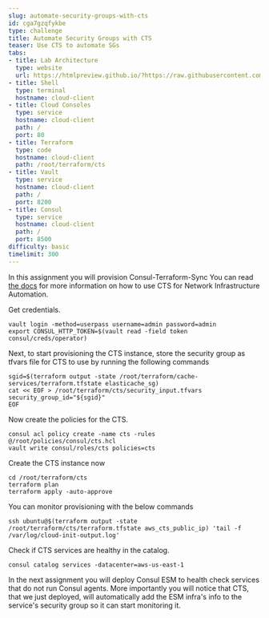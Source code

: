 ```yaml
---
slug: automate-security-groups-with-cts
id: cga7gzqfykbe
type: challenge
title: Automate Security Groups with CTS
teaser: Use CTS to automate SGs
tabs:
- title: Lab Architecture
  type: website
  url: https://htmlpreview.github.io/?https://raw.githubusercontent.com/hashicorp/field-workshops-consul/blob/master/instruqt-tracks/multi-cloud-service-networking-with-consul/assets/diagrams/diagrams.html
- title: Shell
  type: terminal
  hostname: cloud-client
- title: Cloud Consoles
  type: service
  hostname: cloud-client
  path: /
  port: 80
- title: Terraform
  type: code
  hostname: cloud-client
  path: /root/terraform/cts
- title: Vault
  type: service
  hostname: cloud-client
  path: /
  port: 8200
- title: Consul
  type: service
  hostname: cloud-client
  path: /
  port: 8500
difficulty: basic
timelimit: 300
---
```

  In this assignment you will provision  Consul-Terraform-Sync
  You can read [the docs](https://www.consul.io/docs/nia) for more information on how to use CTS for Network Infrastructure Automation. <br>

  Get credentials. <br>

  ```
  vault login -method=userpass username=admin password=admin
  export CONSUL_HTTP_TOKEN=$(vault read -field token consul/creds/operator)
  ```

  Next, to start provisioning the CTS instance, store the security group as tfvars file for CTS to use by running the following commands <br>

  ```
  sgid=$(terraform output -state /root/terraform/cache-services/terraform.tfstate elasticache_sg)
  cat << EOF > /root/terraform/cts/security_input.tfvars
  security_group_id="${sgid}"
  EOF
  ```

  Now create the policies for the CTS. <br>

  ```
  consul acl policy create -name cts -rules @/root/policies/consul/cts.hcl
  vault write consul/roles/cts policies=cts
  ```

  Create the CTS instance now <br>

  ```
  cd /root/terraform/cts
  terraform plan
  terraform apply -auto-approve
  ```

  You can monitor provisioning with the below commands <br>

  ```
  ssh ubuntu@$(terraform output -state /root/terraform/cts/terraform.tfstate aws_cts_public_ip) 'tail -f /var/log/cloud-init-output.log'
  ```
  Check if CTS services are healthy in the catalog. <br>

  ```
  consul catalog services -datacenter=aws-us-east-1
  ```

  In the next assignment you will deploy Consul ESM to health check services that do not run Consul agents. More importantly you will notice that CTS, that we just deployed, will automatically add the ESM infra's info to the service's security group so it can start monitoring it. <br>
